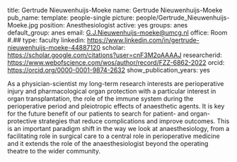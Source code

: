 title: Gertrude Nieuwenhuijs-Moeke
name: Gertrude Nieuwenhuijs-Moeke
pub_name: 
template: people-single
picture: people/Gertrude_Nieuwenhuijs-Moeke.jpg
position: Anesthesiologist
active: yes
groups: anes
default_group: anes
email: G.J.Nieuwenhuijs-moeke@umcg.nl
office: Room #.##
type: faculty
linkedin: https://www.linkedin.com/in/gertrude-nieuwenhuijs-moeke-44887120
scholar: https://scholar.google.com/citations?user=cnF3M2oAAAAJ
researcherid: https://www.webofscience.com/wos/author/record/FZZ-6862-2022
orcid: https://orcid.org/0000-0001-9874-2632
show_publication_years: yes

As a physician-scientist my long-term research interests are perioperative injury and pharmacological organ protection with a particular interest in organ transplantation, the role of the immune system during the perioperative period and pleiotropic effects of anaesthetic agents. It is key for the future benefit of our patients to search for patient- and organ-protective strategies that reduce complications and improve outcomes. This is an important paradigm shift in the way we look at anaesthesiology, from a facilitating role in surgical care to a central role in perioperative medicine and it extends the role of the anaesthesiologist beyond the operating theatre to the wider community.











